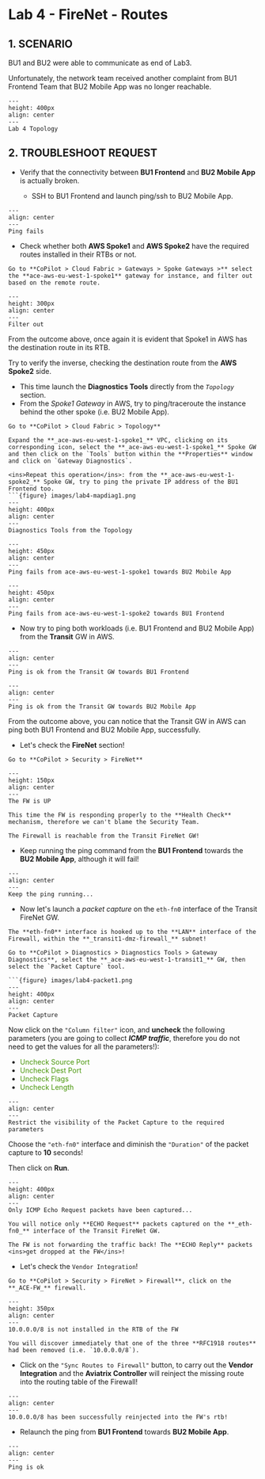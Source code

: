 # Lab 4 - FireNet - Routes

## 1. SCENARIO

BU1 and BU2 were able to communicate as end of Lab3.

Unfortunately, the network team received another complaint from BU1 Frontend Team that BU2 Mobile App was no longer reachable.

```{figure} images/lab4-topology.png
---
height: 400px
align: center
---
Lab 4 Topology
```

## 2. TROUBLESHOOT REQUEST

- Verify that the connectivity between **BU1 Frontend** and **BU2 Mobile App** is actually broken.

  - SSH to BU1 Frontend and launch ping/ssh to BU2 Mobile App.

```{figure} images/lab4-pingunsucc.png
---
align: center
---
Ping fails
```

- Check whether both **AWS Spoke1** and **AWS Spoke2** have the required routes installed in their RTBs or not.

```{tip}
Go to **CoPilot > Cloud Fabric > Gateways > Spoke Gateways >** select the **ace-aws-eu-west-1-spoke1** gateway for instance, and filter out based on the remote route.
```

```{figure} images/lab4-filter.png
---
height: 300px
align: center
---
Filter out
```

From the outcome above, once again it is evident that Spoke1 in AWS has the destination route in its RTB.

Try to verify the inverse, checking the destination route from the **AWS Spoke2** side.

- This time launch the **Diagnostics Tools** directly from the *`Topology`* section.
- From the *Spoke1 Gateway* in AWS, try to ping/traceroute the instance behind the other spoke (i.e. BU2 Mobile App).

```{tip}
Go to **CoPilot > Cloud Fabric > Topology**

Expand the **_ace-aws-eu-west-1-spoke1_** VPC, clicking on its corresponding icon, select the **_ace-aws-eu-west-1-spoke1_** Spoke GW and then click on the `Tools` button within the **Properties** window and click on `Gateway Diagnostics`.

<ins>Repeat this operation</ins>: from the **_ace-aws-eu-west-1-spoke2_** Spoke GW, try to ping the private IP address of the BU1 Frontend too.
```{figure} images/lab4-mapdiag1.png
---
height: 400px
align: center
---
Diagnostics Tools from the Topology
```

```{figure} images/lab4-pingfails2.png
---
height: 450px
align: center
---
Ping fails from ace-aws-eu-west-1-spoke1 towards BU2 Mobile App
```

```{figure} images/lab4-pingfails.png
---
height: 450px
align: center
---
Ping fails from ace-aws-eu-west-1-spoke2 towards BU1 Frontend
```

- Now try to ping both workloads (i.e. BU1 Frontend and BU2 Mobile App) from the **Transit** GW in AWS.

```{figure} images/lab3-bu1ping.png
---
align: center
---
Ping is ok from the Transit GW towards BU1 Frontend
```

```{figure} images/lab3-bu2ping.png
---
align: center
---
Ping is ok from the Transit GW towards BU2 Mobile App
```

From the outcome above, you can notice that the Transit GW in AWS can ping both BU1 Frontend and BU2 Mobile App, successfully.

- Let's check the **FireNet** section!

```{tip}
Go to **CoPilot > Security > FireNet**
```

```{figure} images/lab4-firewallok.png
---
height: 150px
align: center
---
The FW is UP
```

```{note}
This time the FW is responding properly to the **Health Check** mechanism, therefore we can't blame the Security Team.

The Firewall is reachable from the Transit FireNet GW!
```

- Keep running the ping command from the **BU1 Frontend** towards the **BU2 Mobile App**, although it will fail!

```{figure} images/lab4-keepit.png
---
align: center
---
Keep the ping running...
```

- Now let's launch a *packet capture* on the `eth-fn0` interface of the Transit FireNet GW.

```{important}
The **eth-fn0** interface is hooked up to the **LAN** interface of the Firewall, within the **_transit1-dmz-firewall_** subnet!
```

```{tip}
Go to **CoPilot > Diagnostics > Diagnostics Tools > Gateway Diagnostics**, select the **_ace-aws-eu-west-1-transit1_** GW, then select the `Packet Capture` tool.

```{figure} images/lab4-packet1.png
---
height: 400px
align: center
---
Packet Capture
```


Now click on the `"Column filter"` icon, and **uncheck** the following parameters (you are going to collect **_ICMP traffic_**, therefore you do not need to get the values for all the parameters!):

  - <span style='color:#479608'>Uncheck Source Port</span>
  - <span style='color:#479608'>Uncheck Dest Port</span>
  - <span style='color:#479608'>Uncheck Flags</span>
  - <span style='color:#479608'>Uncheck Length</span>
  
```{figure} images/lab4-packet2.png
---
align: center
---
Restrict the visibility of the Packet Capture to the required parameters
```

Choose the `"eth-fn0"` interface and diminish the `"Duration"` of the packet capture to **10** seconds!

Then click on **Run**.

```{figure} images/lab4-packet3.png
---
height: 400px
align: center
---
Only ICMP Echo Request packets have been captured...
```

```{important}
You will notice only **ECHO Request** packets captured on the **_eth-fn0_** interface of the Transit FireNet GW.

The FW is not forwarding the traffic back! The **ECHO Reply** packets <ins>get dropped at the FW</ins>!
```

- Let's check the `Vendor Integration`!

```{tip}
Go to **CoPilot > Security > FireNet > Firewall**, click on the **_ACE-FW_** firewall.
```

```{figure} images/lab4-vendor1.png
---
height: 350px
align: center
---
10.0.0.0/8 is not installed in the RTB of the FW
```

```{note}
You will discover immediately that one of the three **RFC1918 routes** had been removed (i.e. `10.0.0.0/8`).
```

- Click on the `"Sync Routes to Firewall"` button, to carry out the **Vendor Integration** and the **Aviatrix Controller** will reinject the missing route into the routing table of the Firewall!

```{figure} images/lab4-vendor2.png
---
align: center
---
10.0.0.0/8 has been successfully reinjected into the FW's rtb!
```

- Relaunch the ping from **BU1 Frontend** towards **BU2 Mobile App**.

```{figure} images/lab4-pingworks.png
---
align: center
---
Ping is ok
```
